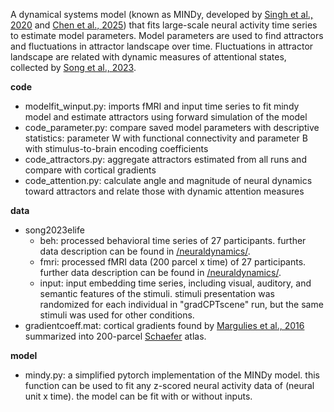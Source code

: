 A dynamical systems model (known as MINDy, developed by [Singh et al., 2020](https://doi.org/10.1016/j.neuroimage.2020.117046) and [Chen et al., 2025](https://doi.org/10.1162/imag_a_00442)) that fits large-scale neural activity time series to estimate model parameters. Model parameters are used to find attractors and fluctuations in attractor landscape over time. Fluctuations in attractor landscape are related with dynamic measures of attentional states, collected by [Song et al., 2023](https://elifesciences.org/articles/85487).

**code**
- modelfit_winput.py: imports fMRI and input time series to fit mindy model and estimate attractors using forward simulation of the model
- code_parameter.py: compare saved model parameters with descriptive statistics: parameter W with functional connectivity and parameter B with stimulus-to-brain encoding coefficients
- code_attractors.py: aggregate attractors estimated from all runs and compare with cortical gradients
- code_attention.py: calculate angle and magnitude of neural dynamics toward attractors and relate those with dynamic attention measures 

**data**
- song2023elife
  - beh: processed behavioral time series of 27 participants. further data description can be found in [/neuraldynamics/](https://github.com/hyssong/neuraldynamics).
  - fmri: processed fMRI data (200 parcel x time) of 27 participants. further data description can be found in [/neuraldynamics/](https://github.com/hyssong/neuraldynamics).
  - input: input embedding time series, including visual, auditory, and semantic features of the stimuli. stimuli presentation was randomized for each individual in "gradCPTscene" run, but the same stimuli was used for other conditions.
- gradientcoeff.mat: cortical gradients found by [Margulies et al., 2016](https://neurovault.org/collections/1598/) summarized into 200-parcel [Schaefer](https://github.com/ThomasYeoLab/CBIG/tree/v0.14.3-Update_Yeo2011_Schaefer2018_labelname/stable_projects/brain_parcellation/Schaefer2018_LocalGlobal/Parcellations/MNI) atlas. 

**model**
- mindy.py: a simplified pytorch implementation of the MINDy model. this function can be used to fit any z-scored neural activity data of (neural unit x time). the model can be fit with or without inputs.
